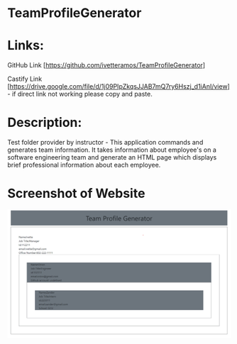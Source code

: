 # TeamProfileGenerator

# Links: 

GitHub Link [https://github.com/ivetteramos/TeamProfileGenerator]

Castify Link [https://drive.google.com/file/d/1j09PIpZkqsJJAB7mQ7ry6Hszj_d1iAnI/view]
    - if direct link not working please copy and paste. 



# Description:

Test folder provider by instructor - This application commands and generates team information. It takes information about employee's on a software engineering team and generate an HTML page which displays brief professional information about each employee.


# Screenshot of Website

![](/src/Screenshot.png)
